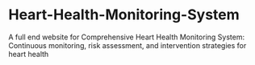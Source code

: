 # Heart-Health-Monitoring-System
A full end website for Comprehensive Heart Health Monitoring System: Continuous monitoring, risk assessment, and intervention strategies for heart health
